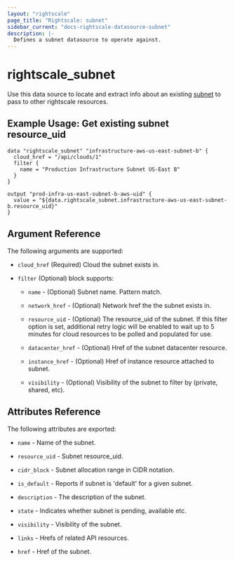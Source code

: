 ```yaml
---
layout: "rightscale"
page_title: "Rightscale: subnet"
sidebar_current: "docs-rightscale-datasource-subnet"
description: |-
  Defines a subnet datasource to operate against.
---
```


# rightscale_subnet

Use this data source to locate and extract info about an existing [subnet](http://reference.rightscale.com/api1.5/resources/ResourceSubnets.html) to pass to other rightscale resources.

## Example Usage: Get existing subnet resource_uid

```hcl
data "rightscale_subnet" "infrastructure-aws-us-east-subnet-b" {
  cloud_href = "/api/clouds/1"
  filter {
    name = "Production Infrastructure Subnet US-East B"
  }
}

output "prod-infra-us-east-subnet-b-aws-uid" {
  value = "${data.rightscale_subnet.infrastructure-aws-us-east-subnet-b.resource_uid}"
}
```

## Argument Reference

The following arguments are supported:

* `cloud_href` (Required) Cloud the subnet exists in.

* `filter` (Optional) block supports:

  * `name` - (Optional) Subnet name.  Pattern match.

  * `network_href` - (Optional) Network href the the subnet exists in.

  * `resource_uid` - (Optional) The resource_uid of the subnet.  If this filter option is set, additional retry logic will be enabled to wait up to 5 minutes for cloud resources to be polled and populated for use.

  * `datacenter_href` - (Optional) Href of the subnet datacenter resource.

  * `instance_href` - (Optional) Href of instance resource attached to subnet.

  * `visibility` - (Optional) Visibility of the subnet to filter by (private, shared, etc).

## Attributes Reference

The following attributes are exported:

* `name` - Name of the subnet.

* `resource_uid` - Subnet resource_uid.

* `cidr_block` - Subnet allocation range in CIDR notation.

* `is_default` - Reports if subnet is 'default' for a given subnet.

* `description` - The description of the subnet.

* `state` - Indicates whether subnet is pending, available etc.

* `visibility` - Visibility of the subnet.

* `links` - Hrefs of related API resources.

* `href` - Href of the subnet.
